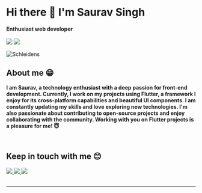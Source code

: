 # Hi there 👋 I'm Saurav Singh


**Enthusiast web developer** 
<br>
<br>
<img src="https://img.shields.io/badge/Flutter-00C58E?style=for-the-badge&logo=flutter&logoColor=white"/> <img src="https://img.shields.io/badge/Dart-35495E?style=for-the-badge&logo=dart&logoColor=4FC08D"/>
<br>


  <img align="center" alt="Schleidens" src="https://cdn.dribbble.com/users/1059583/screenshots/4171367/coding-freak.gif" />
  
  ## About me &#128513;
  <p>
  <b>
I am Saurav, a technology enthusiast with a deep passion for front-end development. Currently, I work on my projects using Flutter, a framework I enjoy for its cross-platform capabilities and beautiful UI components. I am constantly updating my skills and love exploring new technologies. I'm also passionate about contributing to open-source projects and enjoy collaborating with the community. Working with you on Flutter projects is a pleasure for me! 😇



  </b>
  </p>


<br>

## Keep in touch with me 😊

<a href="https://instagram.com/schleidens.dev">
<img src="https://img.shields.io/badge/Instagram-E4405F?style=for-the-badge&logo=instagram&logoColor=white" />
</a>
<a href="https://www.linkedin.com/in/saurav-rajauriya-b6b85517a">
<img src="https://img.shields.io/badge/LinkedIn-0077B5?style=for-the-badge&logo=linkedin&logoColor=white" />
</a>
<a href="https://facebook.com/elhermano.dejesus">
<img src="https://img.shields.io/badge/Facebook-1877F2?style=for-the-badge&logo=facebook&logoColor=white" />
</a>


<br />
<br />


-----
<br />

